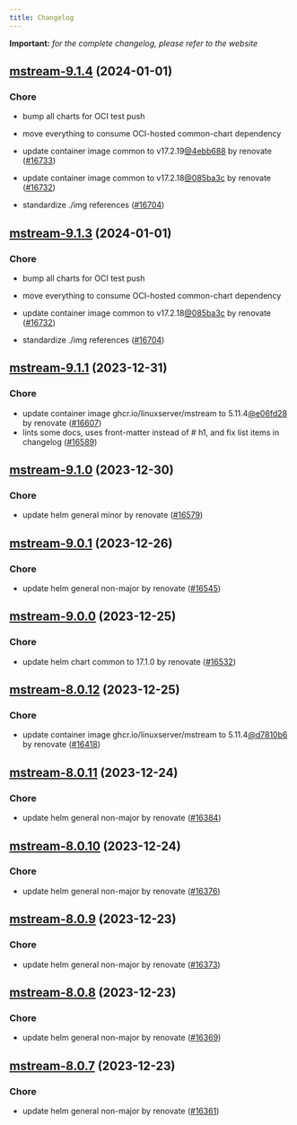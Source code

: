 ```yaml
---
title: Changelog
---
```


**Important:**
*for the complete changelog, please refer to the website*



## [mstream-9.1.4](https://github.com/truecharts/charts/compare/mstream-9.1.1...mstream-9.1.4) (2024-01-01)

### Chore



- bump all charts for OCI test push

- move everything to consume OCI-hosted common-chart dependency

- update container image common to v17.2.19[@4ebb688](https://github.com/4ebb688) by renovate ([#16733](https://github.com/truecharts/charts/issues/16733))

- update container image common to v17.2.18[@085ba3c](https://github.com/085ba3c) by renovate ([#16732](https://github.com/truecharts/charts/issues/16732))

- standardize ./img references ([#16704](https://github.com/truecharts/charts/issues/16704))


## [mstream-9.1.3](https://github.com/truecharts/charts/compare/mstream-9.1.1...mstream-9.1.3) (2024-01-01)

### Chore



- bump all charts for OCI test push

- move everything to consume OCI-hosted common-chart dependency

- update container image common to v17.2.18[@085ba3c](https://github.com/085ba3c) by renovate ([#16732](https://github.com/truecharts/charts/issues/16732))

- standardize ./img references ([#16704](https://github.com/truecharts/charts/issues/16704))
## [mstream-9.1.1](https://github.com/truecharts/charts/compare/mstream-9.1.0...mstream-9.1.1) (2023-12-31)

### Chore

- update container image ghcr.io/linuxserver/mstream to 5.11.4[@e06fd28](https://github.com/e06fd28) by renovate ([#16607](https://github.com/truecharts/charts/issues/16607))
- lints some docs, uses front-matter instead of # h1, and fix list items in changelog ([#16589](https://github.com/truecharts/charts/issues/16589))

## [mstream-9.1.0](https://github.com/truecharts/charts/compare/mstream-9.0.1...mstream-9.1.0) (2023-12-30)

### Chore

- update helm general minor by renovate ([#16579](https://github.com/truecharts/charts/issues/16579))

## [mstream-9.0.1](https://github.com/truecharts/charts/compare/mstream-9.0.0...mstream-9.0.1) (2023-12-26)

### Chore

- update helm general non-major by renovate ([#16545](https://github.com/truecharts/charts/issues/16545))

## [mstream-9.0.0](https://github.com/truecharts/charts/compare/mstream-8.0.12...mstream-9.0.0) (2023-12-25)

### Chore

- update helm chart common to 17.1.0 by renovate ([#16532](https://github.com/truecharts/charts/issues/16532))

## [mstream-8.0.12](https://github.com/truecharts/charts/compare/mstream-8.0.11...mstream-8.0.12) (2023-12-25)

### Chore

- update container image ghcr.io/linuxserver/mstream to 5.11.4[@d7810b6](https://github.com/d7810b6) by renovate ([#16418](https://github.com/truecharts/charts/issues/16418))

## [mstream-8.0.11](https://github.com/truecharts/charts/compare/mstream-8.0.10...mstream-8.0.11) (2023-12-24)

### Chore

- update helm general non-major by renovate ([#16384](https://github.com/truecharts/charts/issues/16384))

## [mstream-8.0.10](https://github.com/truecharts/charts/compare/mstream-8.0.9...mstream-8.0.10) (2023-12-24)

### Chore

- update helm general non-major by renovate ([#16376](https://github.com/truecharts/charts/issues/16376))

## [mstream-8.0.9](https://github.com/truecharts/charts/compare/mstream-8.0.8...mstream-8.0.9) (2023-12-23)

### Chore

- update helm general non-major by renovate ([#16373](https://github.com/truecharts/charts/issues/16373))

## [mstream-8.0.8](https://github.com/truecharts/charts/compare/mstream-8.0.7...mstream-8.0.8) (2023-12-23)

### Chore

- update helm general non-major by renovate ([#16369](https://github.com/truecharts/charts/issues/16369))

## [mstream-8.0.7](https://github.com/truecharts/charts/compare/mstream-8.0.6...mstream-8.0.7) (2023-12-23)

### Chore

- update helm general non-major by renovate ([#16361](https://github.com/truecharts/charts/issues/16361))
